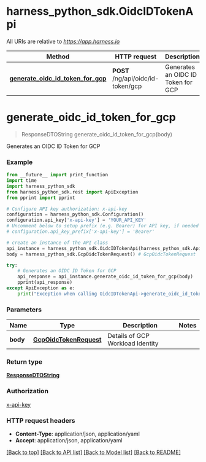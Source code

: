 # harness_python_sdk.OidcIDTokenApi

All URIs are relative to *https://app.harness.io*

Method | HTTP request | Description
------------- | ------------- | -------------
[**generate_oidc_id_token_for_gcp**](OidcIDTokenApi.md#generate_oidc_id_token_for_gcp) | **POST** /ng/api/oidc/id-token/gcp | Generates an OIDC ID Token for GCP

# **generate_oidc_id_token_for_gcp**
> ResponseDTOString generate_oidc_id_token_for_gcp(body)

Generates an OIDC ID Token for GCP

### Example
```python
from __future__ import print_function
import time
import harness_python_sdk
from harness_python_sdk.rest import ApiException
from pprint import pprint

# Configure API key authorization: x-api-key
configuration = harness_python_sdk.Configuration()
configuration.api_key['x-api-key'] = 'YOUR_API_KEY'
# Uncomment below to setup prefix (e.g. Bearer) for API key, if needed
# configuration.api_key_prefix['x-api-key'] = 'Bearer'

# create an instance of the API class
api_instance = harness_python_sdk.OidcIDTokenApi(harness_python_sdk.ApiClient(configuration))
body = harness_python_sdk.GcpOidcTokenRequest() # GcpOidcTokenRequest | Details of GCP Workload Identity

try:
    # Generates an OIDC ID Token for GCP
    api_response = api_instance.generate_oidc_id_token_for_gcp(body)
    pprint(api_response)
except ApiException as e:
    print("Exception when calling OidcIDTokenApi->generate_oidc_id_token_for_gcp: %s\n" % e)
```

### Parameters

Name | Type | Description  | Notes
------------- | ------------- | ------------- | -------------
 **body** | [**GcpOidcTokenRequest**](GcpOidcTokenRequest.md)| Details of GCP Workload Identity | 

### Return type

[**ResponseDTOString**](ResponseDTOString.md)

### Authorization

[x-api-key](../README.md#x-api-key)

### HTTP request headers

 - **Content-Type**: application/json, application/yaml
 - **Accept**: application/json, application/yaml

[[Back to top]](#) [[Back to API list]](../README.md#documentation-for-api-endpoints) [[Back to Model list]](../README.md#documentation-for-models) [[Back to README]](../README.md)

